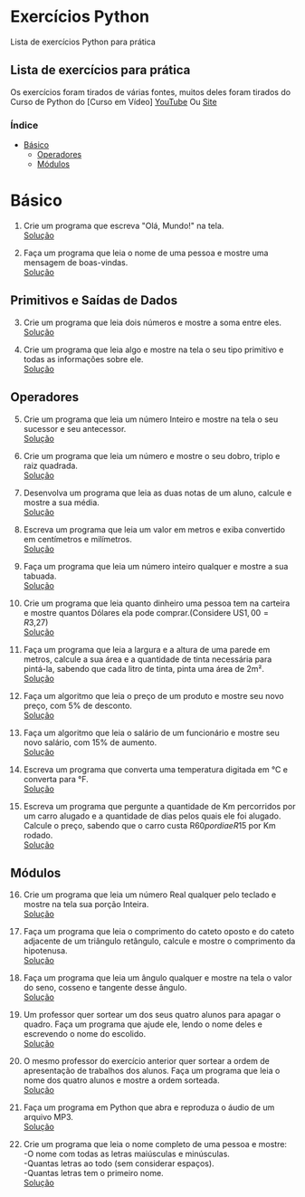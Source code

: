 # Exercícios Python
Lista de exercícios Python para prática

## Lista de exercícios para prática
Os exercícios foram tirados de várias fontes, muitos deles foram tirados do Curso de Python do [Curso em Vídeo]
[YouTube](https://www.youtube.com/c/CursoemVídeo) Ou [Site](https://www.cursoemvideo.com)

### Índice
- [Básico](#básico)<br>
  - [Operadores](#operadores)<br>
  - [Módulos](#módulos)<br>

# Básico
1. Crie um programa que escreva "Olá, Mundo!" na tela.<br>
 [Solução](https://github.com/PedroHenriRB/Exercicios_Python/blob/main/basico/ex001.py)<br>

2. Faça um programa que leia o nome de uma pessoa e mostre uma mensagem de boas-vindas.<br>
 [Solução](https://github.com/PedroHenriRB/Exercicios_Python/blob/main/basico/ex002.py)<br>

## Primitivos e Saídas de Dados

3. Crie um programa que leia dois números e mostre a soma entre eles.<br>
 [Solução](https://github.com/PedroHenriRB/Exercicios_Python/blob/main/basico/ex003.py)<br>

4. Crie um programa que leia algo e mostre na tela o seu tipo primitivo e todas as informações sobre ele.<br>
 [Solução](https://github.com/PedroHenriRB/Exercicios_Python/blob/main/basico/ex004.py)<br>

## Operadores

5. Crie um programa que leia um número Inteiro e mostre na tela o seu sucessor e seu antecessor.<br>
 [Solução](https://github.com/PedroHenriRB/Exercicios_Python/blob/main/basico/ex005.py)<br>

6. Crie um programa que leia um número e mostre o seu dobro, triplo e raiz quadrada.<br>
 [Solução](https://github.com/PedroHenriRB/Exercicios_Python/blob/main/basico/ex006.py)<br>

7. Desenvolva um programa que leia as duas notas de um aluno, calcule e mostre a sua média.<br>
 [Solução](https://github.com/PedroHenriRB/Exercicios_Python/blob/main/basico/ex007.py)<br>

8. Escreva um programa que leia um valor em metros e exiba convertido em centímetros e milímetros.<br>
 [Solução](https://github.com/PedroHenriRB/Exercicios_Python/blob/main/basico/ex008.py)<br>

9. Faça um programa que leia um número inteiro qualquer e mostre a sua tabuada.<br>
 [Solução](https://github.com/PedroHenriRB/Exercicios_Python/blob/main/basico/ex009.py)<br>

10. Crie um programa que leia quanto dinheiro uma pessoa tem na carteira e mostre quantos Dólares ela pode comprar.(Considere US$1,00 = R$3,27)<br>
 [Solução](https://github.com/PedroHenriRB/Exercicios_Python/blob/main/basico/ex010.py)<br>

11. Faça um programa que leia a largura e a altura de uma parede em metros, calcule a sua área e a quantidade de tinta necessária para pintá-la, sabendo que cada litro de tinta, pinta uma área de 2m².<br>
 [Solução](https://github.com/PedroHenriRB/Exercicios_Python/blob/main/basico/ex011.py)<br>

12. Faça um algoritmo que leia o preço de um produto e mostre seu novo preço, com 5% de desconto.<br>
 [Solução](https://github.com/PedroHenriRB/Exercicios_Python/blob/main/basico/ex012.py)<br>

13. Faça um algoritmo que leia o salário de um funcionário e mostre seu novo salário, com 15% de aumento.<br>
 [Solução](https://github.com/PedroHenriRB/Exercicios_Python/blob/main/basico/ex013.py)<br>

14. Escreva um programa que converta uma temperatura digitada em °C e converta para °F.<br>
 [Solução](https://github.com/PedroHenriRB/Exercicios_Python/blob/main/basico/ex014.py)<br>

15. Escreva um programa que pergunte a quantidade de Km percorridos por um carro alugado e a quantidade de dias pelos quais ele foi alugado. Calcule o preço, sabendo que o carro custa R$60 por dia e R$15 por Km rodado.<br>
[Solução](https://github.com/PedroHenriRB/Exercicios_Python/blob/main/basico/ex015.py)<br>

## Módulos

16. Crie um programa que leia um número Real qualquer pelo teclado e mostre na tela sua porção Inteira.<br>
 [Solução](https://github.com/PedroHenriRB/Exercicios_Python/blob/main/basico/ex016.py)<br>

17. Faça um programa que leia o comprimento do cateto oposto e do cateto adjacente de um triângulo retângulo, calcule e mostre o comprimento da hipotenusa.<br>
 [Solução](https://github.com/PedroHenriRB/Exercicios_Python/blob/main/basico/ex017.py)<br>

18. Faça um programa que leia um ângulo qualquer e mostre na tela o valor do seno, cosseno e tangente desse ângulo.<br>
 [Solução](https://github.com/PedroHenriRB/Exercicios_Python/blob/main/basico/ex018.py)<br>

19. Um professor quer sortear um dos seus quatro alunos para apagar o quadro. Faça um programa que ajude ele, lendo o nome deles e escrevendo o nome do escolido.<br>
 [Solução](https://github.com/PedroHenriRB/Exercicios_Python/blob/main/basico/ex019.py)<br>

20. O mesmo professor do exercício anterior quer sortear a ordem de apresentação de trabalhos dos alunos. Faça um programa que leia o nome dos quatro alunos e mostre a ordem sorteada.<br>
 [Solução](https://github.com/PedroHenriRB/Exercicios_Python/blob/main/basico/ex020.py)<br>

21. Faça um programa em Python que abra e reproduza o áudio de um arquivo MP3.<br>
 [Solução](https://github.com/PedroHenriRB/Exercicios_Python/blob/main/basico/ex021.py)<br>

22. Crie um programa que leia o nome completo de uma pessoa e mostre:<br>
    -O nome com todas as letras maiúsculas e minúsculas.<br>
    -Quantas letras ao todo (sem considerar espaços).<br>
    -Quantas letras tem o primeiro nome.<br>
  [Solução](https://github.com/PedroHenriRB/Exercicios_Python/blob/main/basico/ex021.py)<br>